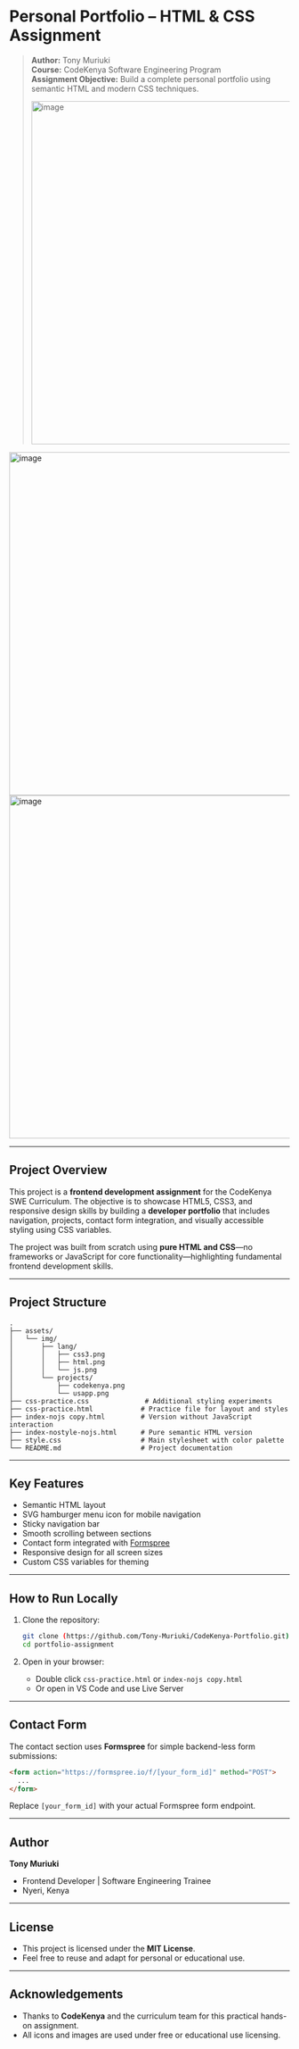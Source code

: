 #  Personal Portfolio – HTML & CSS Assignment

> **Author:** Tony Muriuki  
> **Course:** CodeKenya Software Engineering Program  
> **Assignment Objective:** Build a complete personal portfolio using semantic HTML and modern CSS techniques.
>
> 
> <img width="1359" height="615" alt="image" src="https://github.com/user-attachments/assets/9535fd32-6502-447e-874b-e429bcf98f42" />
<img width="1359" height="615" alt="image" src="https://github.com/user-attachments/assets/ecaad343-147f-4966-a6df-b184d400358c" />
<img width="1359" height="615" alt="image" src="https://github.com/user-attachments/assets/f98a02b2-08e8-44b7-9cbb-e84412264f3e" />



---

##  Project Overview

This project is a **frontend development assignment** for the CodeKenya SWE Curriculum. The objective is to showcase HTML5, CSS3, and responsive design skills by building a **developer portfolio** that includes navigation, projects, contact form integration, and visually accessible styling using CSS variables.

The project was built from scratch using **pure HTML and CSS**—no frameworks or JavaScript for core functionality—highlighting fundamental frontend development skills.

---

##  Project Structure

```
.
├── assets/
│   └── img/
│       ├── lang/
│       │   ├── css3.png
│       │   ├── html.png
│       │   └── js.png
│       └── projects/
│           ├── codekenya.png
│           └── usapp.png
├── css-practice.css              # Additional styling experiments
├── css-practice.html            # Practice file for layout and styles
├── index-nojs copy.html         # Version without JavaScript interaction
├── index-nostyle-nojs.html      # Pure semantic HTML version
├── style.css                    # Main stylesheet with color palette
└── README.md                    # Project documentation
```

---

##  Key Features

-  Semantic HTML layout
-  SVG hamburger menu icon for mobile navigation
-  Sticky navigation bar
-  Smooth scrolling between sections
-  Contact form integrated with [Formspree](https://formspree.io/)
-  Responsive design for all screen sizes
-  Custom CSS variables for theming

---

##  How to Run Locally

1. Clone the repository:
   ```bash
   git clone (https://github.com/Tony-Muriuki/CodeKenya-Portfolio.git)
   cd portfolio-assignment
   ```

2. Open in your browser:
   - Double click `css-practice.html` or `index-nojs copy.html`
   - Or open in VS Code and use Live Server

---

##  Contact Form

The contact section uses **Formspree** for simple backend-less form submissions:

```html
<form action="https://formspree.io/f/[your_form_id]" method="POST">
  ...
</form>
```

Replace `[your_form_id]` with your actual Formspree form endpoint.

---

## Author

**Tony Muriuki**  
- Frontend Developer | Software Engineering Trainee  
- Nyeri, Kenya  
---

## License

- This project is licensed under the **MIT License**.  
- Feel free to reuse and adapt for personal or educational use.

---

## Acknowledgements

- Thanks to **CodeKenya** and the curriculum team for this practical hands-on assignment.
- All icons and images are used under free or educational use licensing.
